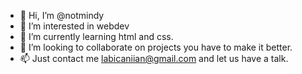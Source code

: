 - 👋 Hi, I’m @notmindy
- 👀 I’m interested in webdev
- 🌱 I’m currently learning html and css.
- 💞️ I’m looking to collaborate on projects you have to make it better.
- 📫 Just contact me labicaniian@gmail.com and let us have a talk.

<!---
notmindy/notmindy is a ✨ special ✨ repository because its `README.md` (this file) appears on your GitHub profile.
You can click the Preview link to take a look at your changes.
--->
